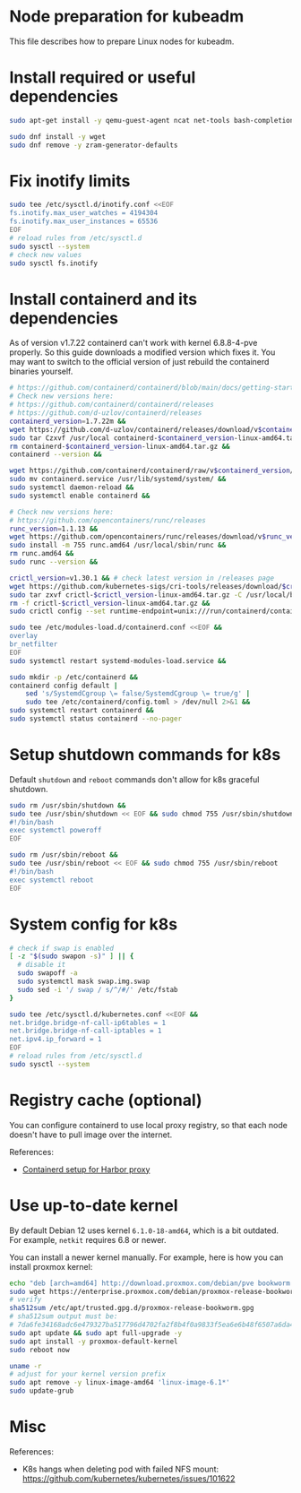 
# Node preparation for kubeadm

This file describes how to prepare Linux nodes for kubeadm.

# Install required or useful dependencies

```bash
sudo apt-get install -y qemu-guest-agent ncat net-tools bash-completion iperf3 nfs-common fio ca-certificates curl apt-transport-https gnupg htop open-iscsi cachefilesd dnsutils ipvsadm iotop

sudo dnf install -y wget
sudo dnf remove -y zram-generator-defaults
```

# Fix inotify limits

```bash
sudo tee /etc/sysctl.d/inotify.conf <<EOF
fs.inotify.max_user_watches = 4194304
fs.inotify.max_user_instances = 65536
EOF
# reload rules from /etc/sysctl.d
sudo sysctl --system
# check new values
sudo sysctl fs.inotify
```

# Install containerd and its dependencies

As of version v1.7.22 containerd can't work with kernel 6.8.8-4-pve properly.
So this guide downloads a modified version which fixes it.
You may want to switch to the official version
of just rebuild the containerd binaries yourself.

```bash
# https://github.com/containerd/containerd/blob/main/docs/getting-started.md
# Check new versions here:
# https://github.com/containerd/containerd/releases
# https://github.com/d-uzlov/containerd/releases
containerd_version=1.7.22m &&
wget https://github.com/d-uzlov/containerd/releases/download/v$containerd_version/containerd-$containerd_version-linux-amd64.tar.gz &&
sudo tar Czxvf /usr/local containerd-$containerd_version-linux-amd64.tar.gz &&
rm containerd-$containerd_version-linux-amd64.tar.gz &&
containerd --version &&

wget https://github.com/containerd/containerd/raw/v$containerd_version/containerd.service &&
sudo mv containerd.service /usr/lib/systemd/system/ &&
sudo systemctl daemon-reload &&
sudo systemctl enable containerd &&

# Check new versions here:
# https://github.com/opencontainers/runc/releases
runc_version=1.1.13 &&
wget https://github.com/opencontainers/runc/releases/download/v$runc_version/runc.amd64 &&
sudo install -m 755 runc.amd64 /usr/local/sbin/runc &&
rm runc.amd64 &&
sudo runc --version &&

crictl_version=v1.30.1 && # check latest version in /releases page
wget https://github.com/kubernetes-sigs/cri-tools/releases/download/$crictl_version/crictl-$crictl_version-linux-amd64.tar.gz &&
sudo tar zxvf crictl-$crictl_version-linux-amd64.tar.gz -C /usr/local/bin &&
rm -f crictl-$crictl_version-linux-amd64.tar.gz &&
sudo crictl config --set runtime-endpoint=unix:///run/containerd/containerd.sock --set image-endpoint=unix:///run/containerd/containerd.sock &&

sudo tee /etc/modules-load.d/containerd.conf <<EOF &&
overlay
br_netfilter
EOF
sudo systemctl restart systemd-modules-load.service &&

sudo mkdir -p /etc/containerd &&
containerd config default | 
    sed 's/SystemdCgroup \= false/SystemdCgroup \= true/g' | 
    sudo tee /etc/containerd/config.toml > /dev/null 2>&1 &&
sudo systemctl restart containerd &&
sudo systemctl status containerd --no-pager
```

# Setup shutdown commands for k8s

Default `shutdown` and `reboot` commands don't allow for k8s graceful shutdown.

```bash
sudo rm /usr/sbin/shutdown &&
sudo tee /usr/sbin/shutdown << EOF && sudo chmod 755 /usr/sbin/shutdown
#!/bin/bash
exec systemctl poweroff
EOF

sudo rm /usr/sbin/reboot &&
sudo tee /usr/sbin/reboot << EOF && sudo chmod 755 /usr/sbin/reboot
#!/bin/bash
exec systemctl reboot
EOF
```

# System config for k8s

```bash
# check if swap is enabled
[ -z "$(sudo swapon -s)" ] || {
  # disable it
  sudo swapoff -a
  sudo systemctl mask swap.img.swap
  sudo sed -i '/ swap / s/^/#/' /etc/fstab
}

sudo tee /etc/sysctl.d/kubernetes.conf <<EOF &&
net.bridge.bridge-nf-call-ip6tables = 1
net.bridge.bridge-nf-call-iptables = 1
net.ipv4.ip_forward = 1
EOF
# reload rules from /etc/sysctl.d
sudo sysctl --system
```

# Registry cache (optional)

You can configure containerd to use local proxy registry,
so that each node doesn't have to pull image over the internet.

References:
- [Containerd setup for Harbor proxy](./harbor/containerd-proxy.md)

# Use up-to-date kernel

By default Debian 12 uses kernel `6.1.0-18-amd64`, which is a bit outdated.
For example, `netkit` requires 6.8 or newer.

You can install a newer kernel manually. For example, here is how you can install proxmox kernel:

```bash
echo "deb [arch=amd64] http://download.proxmox.com/debian/pve bookworm pve-no-subscription" | sudo tee /etc/apt/sources.list.d/pve-install-repo.list
sudo wget https://enterprise.proxmox.com/debian/proxmox-release-bookworm.gpg -O /etc/apt/trusted.gpg.d/proxmox-release-bookworm.gpg
# verify
sha512sum /etc/apt/trusted.gpg.d/proxmox-release-bookworm.gpg
# sha512sum output must be:
# 7da6fe34168adc6e479327ba517796d4702fa2f8b4f0a9833f5ea6e6b48f6507a6da403a274fe201595edc86a84463d50383d07f64bdde2e3658108db7d6dc87 /etc/apt/trusted.gpg.d/proxmox-release-bookworm.gpg
sudo apt update && sudo apt full-upgrade -y
sudo apt install -y proxmox-default-kernel
sudo reboot now

uname -r
# adjust for your kernel version prefix
sudo apt remove -y linux-image-amd64 'linux-image-6.1*'
sudo update-grub
```

# Misc

References:
- K8s hangs when deleting pod with failed NFS mount: https://github.com/kubernetes/kubernetes/issues/101622
